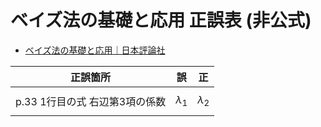 # ベイズ法の基礎と応用 正誤表 (非公式)

- [ベイズ法の基礎と応用｜日本評論社](https://www.nippyo.co.jp/shop/book/7038.html)


|  正誤箇所  |  誤  |  正  |
| --------- | ---- | ---- |
| p.33 1行目の式  右辺第3項の係数  | $$ {\lambda}_{1} $$  | $$ {\lambda}_{2} $$ |


